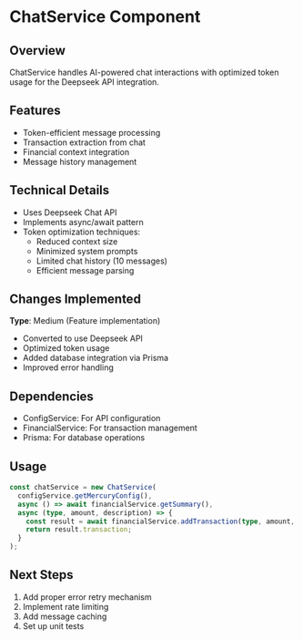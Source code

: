 # ChatService Component

## Overview
ChatService handles AI-powered chat interactions with optimized token usage for the Deepseek API integration.

## Features
- Token-efficient message processing
- Transaction extraction from chat
- Financial context integration
- Message history management

## Technical Details
- Uses Deepseek Chat API
- Implements async/await pattern
- Token optimization techniques:
  - Reduced context size
  - Minimized system prompts
  - Limited chat history (10 messages)
  - Efficient message parsing

## Changes Implemented
**Type**: Medium (Feature implementation)
- Converted to use Deepseek API
- Optimized token usage
- Added database integration via Prisma
- Improved error handling

## Dependencies
- ConfigService: For API configuration
- FinancialService: For transaction management
- Prisma: For database operations

## Usage
```typescript
const chatService = new ChatService(
  configService.getMercuryConfig(),
  async () => await financialService.getSummary(),
  async (type, amount, description) => {
    const result = await financialService.addTransaction(type, amount, description);
    return result.transaction;
  }
);
```

## Next Steps
1. Add proper error retry mechanism
2. Implement rate limiting
3. Add message caching
4. Set up unit tests